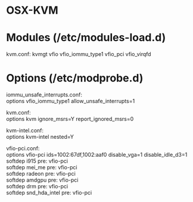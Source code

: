 # OSX-KVM


# Modules (/etc/modules-load.d)
kvm.conf:
kvmgt
vfio
vfio_iommu_type1
vfio_pci
vfio_virqfd


# Options (/etc/modprobe.d)
iommu_unsafe_interrupts.conf:\
options vfio_iommu_type1 allow_unsafe_interrupts=1

kvm.conf:\
options kvm ignore_msrs=Y report_ignored_msrs=0

kvm-intel.conf:\
options kvm-intel nested=Y

vfio-pci.conf:\
options vfio-pci ids=1002:67df,1002:aaf0 disable_vga=1 disable_idle_d3=1\
softdep i915 pre: vfio-pci\
softdep mei_me pre: vfio-pci\
softdep radeon pre: vfio-pci\
softdep amdgpu pre: vfio-pci\
softdep drm pre: vfio-pci\
softdep snd_hda_intel pre: vfio-pci
